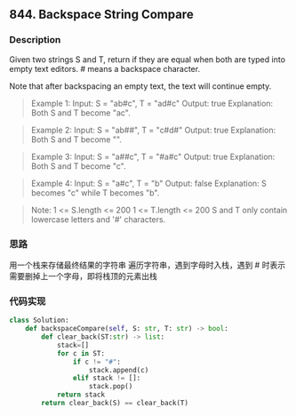 ## 844. Backspace String Compare

### Description
Given two strings S and T, return if they are equal when both are typed into empty text editors. # means a backspace character.

Note that after backspacing an empty text, the text will continue empty.

>Example 1:
Input: S = "ab#c", T = "ad#c"
Output: true
Explanation: Both S and T become "ac".

>Example 2:
Input: S = "ab##", T = "c#d#"
Output: true
Explanation: Both S and T become "".

>Example 3:
Input: S = "a##c", T = "#a#c"
Output: true
Explanation: Both S and T become "c".

>Example 4:
Input: S = "a#c", T = "b"
Output: false
Explanation: S becomes "c" while T becomes "b".

>Note:
1 <= S.length <= 200
1 <= T.length <= 200
S and T only contain lowercase letters and '#' characters.


### 思路
用一个栈来存储最终结果的字符串
遍历字符串，遇到字母时入栈，遇到 # 时表示需要删掉上一个字母，即将栈顶的元素出栈

### 代码实现
```python
class Solution:
    def backspaceCompare(self, S: str, T: str) -> bool:
        def clear_back(ST:str) -> list:
            stack=[]
            for c in ST:
                if c != "#":
                    stack.append(c)
                elif stack != []:
                    stack.pop()
            return stack
        return clear_back(S) == clear_back(T)
```
